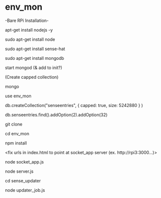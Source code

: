 # env_mon

-Bare RPi Installation-

apt-get install nodejs -y

sudo apt-get install node

sudo apt-get install sense-hat

sudo apt-get install mongodb

start mongod (& add to init?)

(Create capped collection)

mongo

use env_mon

db.createCollection("senseentries", { capped: true, size: 5242880 } )

db.senseentries.find().addOption(2).addOption(32)


git clone <this repo>

cd env_mon

npm install

<fix urls in index.html to point at socket_app server (ex. http://rpi3:3000...)>

node socket_app.js

node server.js

cd sense_updater

node updater_job.js



